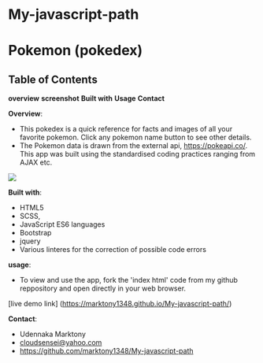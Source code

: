 # My-javascript-path
# Pokemon (pokedex)

## Table of Contents
**overview**
**screenshot**
**Built with**
**Usage**
**Contact**

**Overview**:
- This pokedex is a quick reference for facts and images of all your favorite pokemon. Click any pokemon name button to see other details.
- The Pokemon data is drawn from the external api, https://pokeapi.co/. This app was built using the standardised coding practices ranging from AJAX etc. 
<img src="C:\Users\Admin\OneDrive\Desktop\careerfoundry tasks\appscreenshot.pdf">

**Built with**:
- HTML5
- SCSS,
- JavaScript ES6 languages
- Bootstrap
- jquery
- Various linteres for the correction of possible code errors

**usage**:
- To view and use the app, fork the 'index html' code from my github reppository and  open directly in your web browser.

[live demo link]
(https://marktony1348.github.io/My-javascript-path/)


**Contact**:
- Udennaka Marktony
- cloudsensei@yahoo.com
- https://github.com/marktony1348/My-javascript-path




